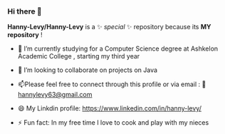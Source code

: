 ### Hi there 👋


**Hanny-Levy/Hanny-Levy** is a ✨ _special_ ✨ repository because its **MY repository** !

- 🌱 I’m currently studying for a Computer Science degree at Ashkelon Academic College , starting my third year 

- 👯 I’m looking to collaborate on projects on Java 

- 📫Please feel free to connect through this profile or via email :
  📧 hannylevy63@gmail.com
  
- 😄 My Linkdin profile: https://www.linkedin.com/in/hanny-levy/
- ⚡ Fun fact: In my free time I love to cook and play with my nieces 

